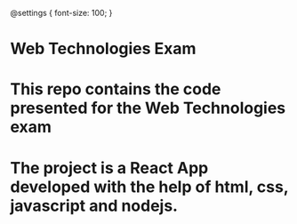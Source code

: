 @settings {
  font-size: 100;
}
# Web Technologies Exam
# This repo contains the code presented for the Web Technologies exam
# The project is a React App developed with the help of html, css, javascript and nodejs.
